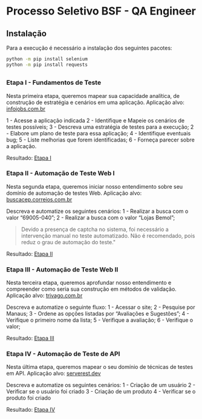 # Processo Seletivo BSF - QA Engineer 

## Instalação
Para a execução é necessário a instalação dos seguintes pacotes:

```sh
python -m pip install selenium
python -m pip install requests
```
##

### Etapa I - Fundamentos de Teste
Nesta primeira etapa, queremos mapear sua capacidade analítica, de construção de estratégia e cenários em uma aplicação.
Aplicação alvo: [infojobs.com.br](https://www.infojobs.com.br)

1 - Acesse a aplicação indicada
2 - Identifique e Mapeie os cenários de testes possíveis;
3 - Descreva uma estratégia de testes para a execução;
2 - Elabore um plano de teste para essa aplicação;
4 - Identifique eventuais bug;
5 - Liste melhorias que forem identificadas;
6 - Forneça parecer sobre a aplicação.

Resultado: [Etapa I](https://github.com/ThiagoTribuzy/BSF-QA_Engineer/blob/main/etapa1.txt)

### Etapa II - Automação de Teste Web I

Nesta segunda etapa, queremos iniciar nosso entendimento sobre seu domínio de automação de testes Web.
Aplicação alvo: [buscacep.correios.com.br](https://buscacepinter.correios.com.br/app/cep/index.php)

Descreva e automatize os seguintes cenários:
1 - Realizar a busca com o valor “69005-040”;
2 - Realizar a busca com o valor “Lojas Bemol”;

> Devido a presença de captcha no sistema, foi necessário a intervenção manual no teste automatizado. Não é recomendado, pois reduz o grau de automação do teste."

Resultado: [Etapa II](https://github.com/ThiagoTribuzy/BSF-QA_Engineer/blob/main/etapa2.py)

### Etapa III - Automação de Teste Web II
Nesta terceira etapa, queremos aprofundar nosso entendimento e compreender como seria sua construção em métodos de validação.
Aplicação alvo: [trivago.com.br](https://www.trivago.com.br)

Descreva e automatize o seguinte fluxo:
1 - Acessar o site;
2 - Pesquise por Manaus;
3 - Ordene as opções listadas por “Avaliações e Sugestões”;
4 - Verifique o primeiro nome da lista;
5 - Verifique a avaliação;
6 - Verifique o valor;

Resultado: [Etapa III](https://github.com/ThiagoTribuzy/BSF-QA_Engineer/blob/main/etapa3.py)

### Etapa IV - Automação de Teste de API
Nesta última etapa, queremos mapear o seu domínio de técnicas de testes em API.
Aplicação alvo: [serverest.dev](https://serverest.dev)

Descreva e automatize os seguintes cenários:
1 - Criação de um usuário
2 - Verificar se o usuário foi criado
3 - Criação de um produto
4 - Verificar se o produto foi criado

Resultado: [Etapa IV](https://github.com/ThiagoTribuzy/BSF-QA_Engineer/blob/main/etapa4.py)